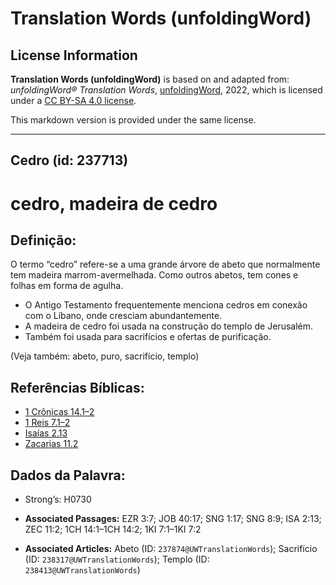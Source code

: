 # Translation Words (unfoldingWord)

## License Information

**Translation Words (unfoldingWord)** is based on and adapted from: _unfoldingWord® Translation Words_, [unfoldingWord](https://unfoldingword.org/utw), 2022, which is licensed under a [CC BY-SA 4.0 license](https://creativecommons.org/licenses/by-sa/4.0/legalcode.en).

This markdown version is provided under the same license.



--------------------------------

## Cedro (id: 237713)

cedro, madeira de cedro
=======================

Definição:
----------

O termo “cedro” refere\-se a uma grande árvore de abeto que normalmente tem madeira marrom\-avermelhada. Como outros abetos, tem cones e folhas em forma de agulha.

* O Antigo Testamento frequentemente menciona cedros em conexão com o Líbano, onde cresciam abundantemente.
* A madeira de cedro foi usada na construção do templo de Jerusalém.
* Também foi usada para sacrifícios e ofertas de purificação.

(Veja também: abeto, puro, sacrifício, templo)

Referências Bíblicas:
---------------------

* [1 Crônicas 14\.1–2](https://ref.ly/1Chr14:1-1Chr14:2)
* [1 Reis 7\.1–2](https://ref.ly/1Kgs7:1-1Kgs7:2)
* [Isaías 2\.13](https://ref.ly/Isa2:13)
* [Zacarias 11\.2](https://ref.ly/Zech11:2)

Dados da Palavra:
-----------------

* Strong’s: H0730

* **Associated Passages:** EZR 3:7; JOB 40:17; SNG 1:17; SNG 8:9; ISA 2:13; ZEC 11:2; 1CH 14:1–1CH 14:2; 1KI 7:1–1KI 7:2
* **Associated Articles:** Abeto (ID: `237874@UWTranslationWords`); Sacrifício (ID: `238317@UWTranslationWords`); Templo (ID: `238413@UWTranslationWords`)

